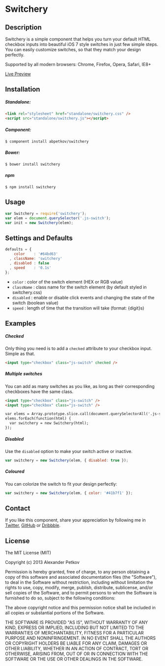 # Switchery

## Description

Switchery is a simple component that helps you turn your default HTML checkbox inputs into beautiful iOS 7 style switches in just few simple steps. You can easily customize switches, so that they match your design perfectly.

Supported by all modern browsers: Chrome, Firefox, Opera, Safari, IE8+

[Live Preview](http://abpetkov.github.io/switchery/)

## Installation

##### Standalone:

```html
<link rel="stylesheet" href="standalone/switchery.css" />
<script src="standalone/switchery.js"></script>
```

##### Component:

```shell
$ component install abpetkov/switchery
```

##### Bower:

```shell
$ bower install switchery
```

##### npm

```shell
$ npm install switchery
```

## Usage

```js
var Switchery = require('switchery');
var elem = document.querySelector('.js-switch');
var init = new Switchery(elem);
```

## Settings and Defaults

```js
defaults = {
    color    : '#64bd63'
  , className: 'switchery'
  , disabled : false
  , speed    : '0.1s'
};
```

- `color` : color of the switch element (HEX or RGB value)
- `className` : class name for the switch element (by default styled in switchery.css)
- `disabled` : enable or disable click events and changing the state of the switch (boolean value)
- `speed` : length of time that the transition will take (format: {digit}s)

## Examples

##### Checked

Only thing you need is to add a `checked` attribute to your checkbox input. Simple as that.

```html
<input type="checkbox" class="js-switch" checked />
```

##### Multiple switches

You can add as many switches as you like, as long as their corresponding checkboxes have the same class.

```html
<input type="checkbox" class="js-switch" />
<input type="checkbox" class="js-switch" />

var elems = Array.prototype.slice.call(document.querySelectorAll('.js-switch'));
elems.forEach(function(html) {
  var switchery = new Switchery(html);
});
```

##### Disabled

Use the `disabled` option to make your switch active or inactive.

```js
var switchery = new Switchery(elem, { disabled: true });
```

##### Coloured

You can colorize the switch to fit your design perfectly:

```js
var switchery = new Switchery(elem, { color: '#41b7f1' });
```

## Contact

If you like this component, share your appreciation by following me in [Twitter](https://twitter.com/abpetkov), [GitHub](https://github.com/abpetkov) or [Dribbble](http://dribbble.com/apetkov).

## License

The MIT License (MIT)

Copyright (c) 2013 Alexander Petkov

Permission is hereby granted, free of charge, to any person obtaining a copy of
this software and associated documentation files (the "Software"), to deal in
the Software without restriction, including without limitation the rights to
use, copy, modify, merge, publish, distribute, sublicense, and/or sell copies of
the Software, and to permit persons to whom the Software is furnished to do so,
subject to the following conditions:

The above copyright notice and this permission notice shall be included in all
copies or substantial portions of the Software.

THE SOFTWARE IS PROVIDED "AS IS", WITHOUT WARRANTY OF ANY KIND, EXPRESS OR
IMPLIED, INCLUDING BUT NOT LIMITED TO THE WARRANTIES OF MERCHANTABILITY, FITNESS
FOR A PARTICULAR PURPOSE AND NONINFRINGEMENT. IN NO EVENT SHALL THE AUTHORS OR
COPYRIGHT HOLDERS BE LIABLE FOR ANY CLAIM, DAMAGES OR OTHER LIABILITY, WHETHER
IN AN ACTION OF CONTRACT, TORT OR OTHERWISE, ARISING FROM, OUT OF OR IN
CONNECTION WITH THE SOFTWARE OR THE USE OR OTHER DEALINGS IN THE SOFTWARE.